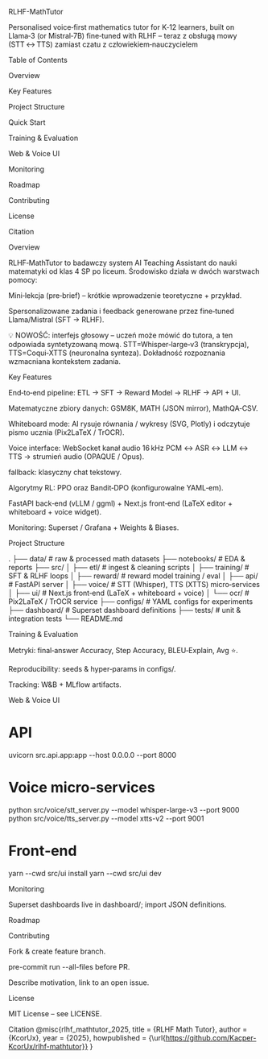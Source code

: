 RLHF-MathTutor

Personalised voice‑first mathematics tutor for K‑12 learners, built on Llama‑3 (or Mistral‑7B) fine‑tuned with RLHF – teraz z obsługą mowy (STT ↔ TTS) zamiast czatu z człowiekiem‑nauczycielem



Table of Contents

Overview

Key Features

Project Structure

Quick Start

Training & Evaluation

Web & Voice UI

Monitoring

Roadmap

Contributing

License

Citation

Overview

RLHF‑MathTutor to badawczy system AI Teaching Assistant do nauki matematyki od klas 4 SP po liceum.  Środowisko działa w dwóch warstwach pomocy:

Mini‑lekcja (pre‑brief) – krótkie wprowadzenie teoretyczne + przykład.

Spersonalizowane zadania i feedback generowane przez fine‑tuned Llama/Mistral (SFT → RLHF).

💡 NOWOŚĆ: interfejs głosowy – uczeń może mówić do tutora, a ten odpowiada syntetyzowaną mową.  STT=Whisper‑large‑v3 (transkrypcja), TTS=Coqui‑XTTS (neuronalna synteza). Dokładność rozpoznania wzmacniana kontekstem zadania.

Key Features

End‑to‑end pipeline: ETL → SFT → Reward Model → RLHF → API + UI.

Matematyczne zbiory danych: GSM8K, MATH (JSON mirror), MathQA‑CSV.

Whiteboard mode: AI rysuje równania / wykresy (SVG, Plotly) i odczytuje pismo ucznia (Pix2LaTeX / TrOCR).

Voice interface: WebSocket kanał audio 16 kHz PCM ↔ ASR ↔ LLM ↔ TTS → strumień audio (OPAQUE / Opus).

fallback: klasyczny chat tekstowy.

Algorytmy RL: PPO oraz Bandit‑DPO (konfigurowalne YAML‑em).

FastAPI back‑end (vLLM / ggml) + Next.js front‑end (LaTeX editor + whiteboard + voice widget).

Monitoring: Superset / Grafana + Weights & Biases.

Project Structure

.
├── data/                # raw & processed math datasets
├── notebooks/           # EDA & reports
├── src/
│   ├── etl/             # ingest & cleaning scripts
│   ├── training/        # SFT & RLHF loops
│   ├── reward/          # reward model training / eval
│   ├── api/             # FastAPI server
│   ├── voice/           # STT (Whisper), TTS (XTTS) micro‑services
│   ├── ui/              # Next.js front‑end (LaTeX + whiteboard + voice)
│   └── ocr/             # Pix2LaTeX / TrOCR service
├── configs/             # YAML configs for experiments
├── dashboard/           # Superset dashboard definitions
├── tests/               # unit & integration tests
└── README.md


Training & Evaluation

Metryki: final‑answer Accuracy, Step Accuracy, BLEU‑Explain, Avg ⭐.

Reproducibility: seeds & hyper‑params in configs/.

Tracking: W&B + MLflow artifacts.

Web & Voice UI

# API
uvicorn src.api.app:app --host 0.0.0.0 --port 8000
# Voice micro‑services
python src/voice/stt_server.py  --model whisper-large-v3 --port 9000
python src/voice/tts_server.py  --model xtts-v2         --port 9001
# Front‑end
yarn --cwd src/ui install
yarn --cwd src/ui dev

Monitoring

Superset dashboards live in dashboard/; import JSON definitions.

Roadmap



Contributing

Fork & create feature branch.

pre-commit run --all-files before PR.

Describe motivation, link to an open issue.

License

MIT License – see LICENSE.

Citation
@misc{rlhf_mathtutor_2025,
  title        = {RLHF Math Tutor},
  author       = {KcorUx},
  year         = {2025},
  howpublished = {\url{https://github.com/Kacper-KcorUx/rlhf-mathtutor}}
}
